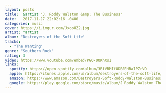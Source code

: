 ```yaml
---
layout: posts
title:  &artist "J. Roddy Walston &amp; The Business"
date:   2017-11-27 22:02:16 -0400
categories: music
cover: https://i.imgur.com/JxooUZ2.jpg
artist: *artist
album: "Destroyers of the Soft Life"
tracks:
  - "The Wanting"
genre: "Southern Rock"
rating: 3
video: https://www.youtube.com/embed/PGO-0OKhXsI
links:
  spotify: https://open.spotify.com/album/3BfVRMIfODB0EHBaIPZrVO
  apple: https://itunes.apple.com/us/album/destroyers-of-the-soft-life/1270476917
  amazon: https://www.amazon.com/Destroyers-Soft-Roddy-Walston-Business/dp/B074Q57T5W/
  google: https://play.google.com/store/music/album/J_Roddy_Walston_The_Business_Destroyers_Of_The_Sof?id=Btidhfv6bhco4e3j2hdarwi4nra&hl=en
---
```



